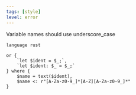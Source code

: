 ```yaml
---
tags: [style]
level: error
---
```


Variable names should use underscore_case

```grit
language rust

or {
    `let $ident = $_;`,
    `let $ident: $_ = $_;`
} where {
    $name = text($ident),
    $name <: r"[A-Za-z0-9_]*[A-Z][A-Za-z0-9_]*"
}
```
